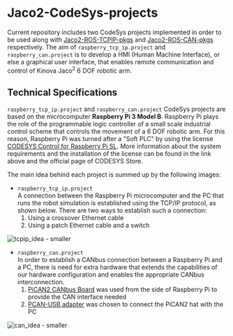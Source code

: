 # Jaco2-CodeSys-projects
Current repository includes two CodeSys projects implemented in order to be used along with [Jaco2-ROS-TCPIP-pkgs](https://github.com/mdiamanti/Jaco2-ROS-TCPIP-pkgs) and [Jaco2-ROS-CAN-pkgs](https://github.com/mdiamanti/Jaco2-ROS-CAN-pkgs) respectively. The aim of `raspberry_tcp_ip.project` and `raspberry_can.project` is to develop a HMI (Human Machine Interface), or else a graphical user interface, that enables remote communication and control of Kinova Jaco<sup>2</sup> 6 DOF robotic arm.

## Technical Specifications
`raspberry_tcp_ip.project` and `raspberry_can.project` CodeSys projects are based on the microcomputer **Raspberry Pi 3 Model B**. Raspberry Pi plays the role of the programmable logic controller of a small scale industrial control scheme that controls the movement of a 6 DOF robotic arm. For this reason, Raspberry Pi was turned after a "Soft PLC" by using the license [CODESYS Control for Raspberry Pi SL](https://store.codesys.com/codesys-control-for-raspberry-pi-sl.html). More information about the system requirements and the installation of the license can be found in the link above and the official page of CODESYS Store. 

The main idea behind each project is summed up by the following images:

- `raspberry_tcp_ip.project`</br>
A connection between the Raspberry Pi microcomputer and the PC that runs the robot simulation is established using the TCP/IP protocol, as shown below. There are two ways to establish such a connection: 
   1. Using a crossover Ethernet cable
   2. Using a patch Ethernet cable and a switch</br> 

![tcpip_idea - smaller](https://user-images.githubusercontent.com/39567867/43639191-15b12f0a-9724-11e8-8f65-8b7669e956fa.png)

- `raspberry_can.project`</br>
In order to establish a CANbus connection between a Raspberry Pi and a PC, there is need for extra hardware that extends the capabilities of our hardware configuration and enables the appropriate CANbus interconnection.
   1. [PiCAN2 CANbus Board](http://skpang.co.uk/catalog/pican2-canbus-board-for-raspberry-pi-23-p-1475.html) was used from the side of Raspberry Pi to provide the CAN interface needed
   2. [PCAN-USB adapter](https://www.peak-system.com/PCAN-USB.199.0.html?&L=1) was chosen to connect the PiCAN2 hat with the PC</br>
   
![can_idea - smaller](https://user-images.githubusercontent.com/39567867/43639220-27745b86-9724-11e8-9461-e5636b725b92.png)

